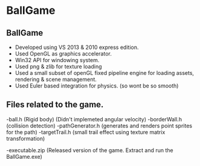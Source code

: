 # BallGame

BallGame
------------------------------------------------------------
- Developed using VS 2013 & 2010 express edition.
- Used OpenGL as graphics accelerator.
- Win32 API for windowing system.
- Used png & zlib for texture loading
- Used a small subset of openGL fixed pipeline engine for loading assets, rendering & scene management.
- Used Euler based integration for physics. (so wont be so smooth)


Files related to the game.
-------------------------------
-ball.h				(Rigid body)	(Didn't implemeted angular velocity)
-borderWall.h		(collision detection)
-pathGenerator.h	(generates and renders point sprites for the path)
-targetTrail.h		(small trail effect using texture matrix transformation)

-executable.zip		(Released version of the game. Extract and run the BallGame.exe)